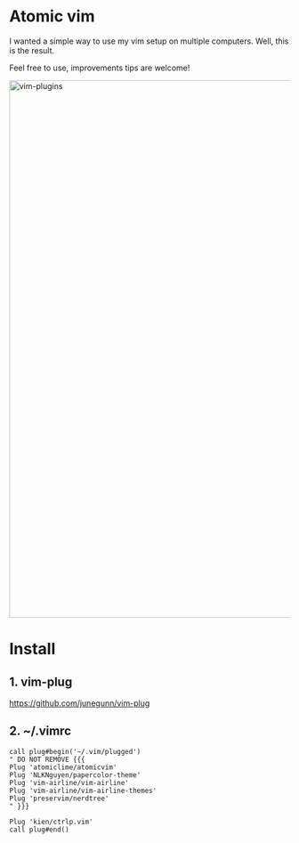 # Atomic vim
I wanted a simple way to use my vim setup on multiple computers.
Well, this is the result.

Feel free to use, improvements tips are welcome!

<img width="966" alt="vim-plugins" src="https://user-images.githubusercontent.com/93706292/160288954-af9a324b-e919-4f43-940a-94481b3fc4e4.png">

# Install
## 1. vim-plug
https://github.com/junegunn/vim-plug

## 2. ~/.vimrc
```
call plug#begin('~/.vim/plugged')
" DO NOT REMOVE {{{
Plug 'atomiclime/atomicvim'
Plug 'NLKNguyen/papercolor-theme'
Plug 'vim-airline/vim-airline'
Plug 'vim-airline/vim-airline-themes'
Plug 'preservim/nerdtree'
" }}}

Plug 'kien/ctrlp.vim'
call plug#end()
```
